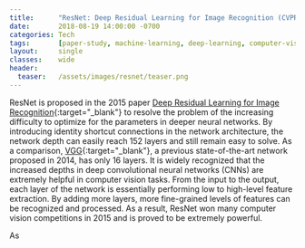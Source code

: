 ```yaml
---
title:      "ResNet: Deep Residual Learning for Image Recognition (CVPR 2016 Paper)"
date:       2018-08-19 14:00:00 -0700
categories: Tech
tags:       [paper-study, machine-learning, deep-learning, computer-vision]
layout:     single
classes:    wide
header:
  teaser:   /assets/images/resnet/teaser.png
---
```


ResNet is proposed in the 2015 paper [Deep Residual Learning for Image Recognition](https://arxiv.org/abs/1512.03385){:target="_blank"} to resolve the problem of the increasing difficulty to optimize for the parameters in deeper neural networks. By introducing identity shortcut connections in the network architecture, the network depth can easily reach 152 layers and still remain easy to solve. As a comparison, [VGG](https://arxiv.org/abs/1409.1556){:target="_blank"}, a previous state-of-the-art network proposed in 2014, has only 16 layers. It is widely recognized that the increased depths in deep convolutional neural networks (CNNs) are extremely helpful in computer vision tasks. From the input to the output, each layer of the network is essentially performing low to high-level feature extraction. By adding more layers, more fine-grained levels of features can be recognized and processed. As a result, ResNet won many computer vision competitions in 2015 and is proved to be extremely powerful.

As 

 